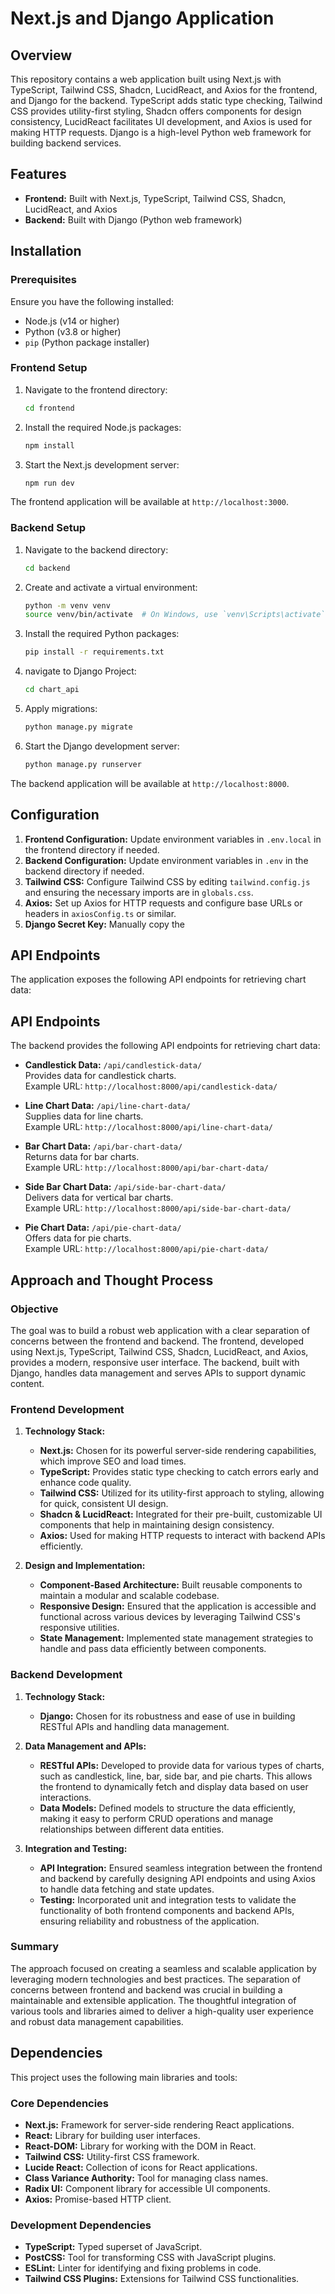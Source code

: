 # Next.js and Django Application

## Overview

This repository contains a web application built using Next.js with TypeScript, Tailwind CSS, Shadcn, LucidReact, and Axios for the frontend, and Django for the backend. TypeScript adds static type checking, Tailwind CSS provides utility-first styling, Shadcn offers components for design consistency, LucidReact facilitates UI development, and Axios is used for making HTTP requests. Django is a high-level Python web framework for building backend services.

## Features

- **Frontend:** Built with Next.js, TypeScript, Tailwind CSS, Shadcn, LucidReact, and Axios
- **Backend:** Built with Django (Python web framework)

## Installation

### Prerequisites

Ensure you have the following installed:

- Node.js (v14 or higher)
- Python (v3.8 or higher)
- `pip` (Python package installer)

### Frontend Setup

1. Navigate to the frontend directory:

   ```bash
   cd frontend
   ```

2. Install the required Node.js packages:

   ```bash
   npm install
   ```

3. Start the Next.js development server:

   ```bash
   npm run dev
   ```

The frontend application will be available at `http://localhost:3000`.

### Backend Setup

1. Navigate to the backend directory:

   ```bash
   cd backend
   ```

2. Create and activate a virtual environment:

   ```bash
   python -m venv venv
   source venv/bin/activate  # On Windows, use `venv\Scripts\activate`
   ```

3. Install the required Python packages:

   ```bash
   pip install -r requirements.txt
   ```

4. navigate to Django Project:

   ```bash
   cd chart_api
   ```

5. Apply migrations:

   ```bash
   python manage.py migrate
   ```

6. Start the Django development server:

   ```bash
   python manage.py runserver
   ```

The backend application will be available at `http://localhost:8000`.

## Configuration

1. **Frontend Configuration:** Update environment variables in `.env.local` in the frontend directory if needed.
2. **Backend Configuration:** Update environment variables in `.env` in the backend directory if needed.
3. **Tailwind CSS:** Configure Tailwind CSS by editing `tailwind.config.js` and ensuring the necessary imports are in `globals.css`.
4. **Axios:** Set up Axios for HTTP requests and configure base URLs or headers in `axiosConfig.ts` or similar.
5. **Django Secret Key:** Manually copy the

## API Endpoints

The application exposes the following API endpoints for retrieving chart data:

## API Endpoints

The backend provides the following API endpoints for retrieving chart data:

- **Candlestick Data:** `/api/candlestick-data/`  
  Provides data for candlestick charts.  
  Example URL: `http://localhost:8000/api/candlestick-data/`

- **Line Chart Data:** `/api/line-chart-data/`  
  Supplies data for line charts.  
  Example URL: `http://localhost:8000/api/line-chart-data/`

- **Bar Chart Data:** `/api/bar-chart-data/`  
  Returns data for bar charts.  
  Example URL: `http://localhost:8000/api/bar-chart-data/`

- **Side Bar Chart Data:** `/api/side-bar-chart-data/`  
  Delivers data for vertical bar charts.  
  Example URL: `http://localhost:8000/api/side-bar-chart-data/`

- **Pie Chart Data:** `/api/pie-chart-data/`  
  Offers data for pie charts.  
  Example URL: `http://localhost:8000/api/pie-chart-data/`

## Approach and Thought Process

### Objective

The goal was to build a robust web application with a clear separation of concerns between the frontend and backend. The frontend, developed using Next.js, TypeScript, Tailwind CSS, Shadcn, LucidReact, and Axios, provides a modern, responsive user interface. The backend, built with Django, handles data management and serves APIs to support dynamic content.

### Frontend Development

1. **Technology Stack:**

   - **Next.js:** Chosen for its powerful server-side rendering capabilities, which improve SEO and load times.
   - **TypeScript:** Provides static type checking to catch errors early and enhance code quality.
   - **Tailwind CSS:** Utilized for its utility-first approach to styling, allowing for quick, consistent UI design.
   - **Shadcn & LucidReact:** Integrated for their pre-built, customizable UI components that help in maintaining design consistency.
   - **Axios:** Used for making HTTP requests to interact with backend APIs efficiently.

2. **Design and Implementation:**
   - **Component-Based Architecture:** Built reusable components to maintain a modular and scalable codebase.
   - **Responsive Design:** Ensured that the application is accessible and functional across various devices by leveraging Tailwind CSS's responsive utilities.
   - **State Management:** Implemented state management strategies to handle and pass data efficiently between components.

### Backend Development

1. **Technology Stack:**

   - **Django:** Chosen for its robustness and ease of use in building RESTful APIs and handling data management.

2. **Data Management and APIs:**

   - **RESTful APIs:** Developed to provide data for various types of charts, such as candlestick, line, bar, side bar, and pie charts. This allows the frontend to dynamically fetch and display data based on user interactions.
   - **Data Models:** Defined models to structure the data efficiently, making it easy to perform CRUD operations and manage relationships between different data entities.

3. **Integration and Testing:**
   - **API Integration:** Ensured seamless integration between the frontend and backend by carefully designing API endpoints and using Axios to handle data fetching and state updates.
   - **Testing:** Incorporated unit and integration tests to validate the functionality of both frontend components and backend APIs, ensuring reliability and robustness of the application.

### Summary

The approach focused on creating a seamless and scalable application by leveraging modern technologies and best practices. The separation of concerns between frontend and backend was crucial in building a maintainable and extensible application. The thoughtful integration of various tools and libraries aimed to deliver a high-quality user experience and robust data management capabilities.

## Dependencies

This project uses the following main libraries and tools:

### Core Dependencies

- **Next.js:** Framework for server-side rendering React applications.
- **React:** Library for building user interfaces.
- **React-DOM:** Library for working with the DOM in React.
- **Tailwind CSS:** Utility-first CSS framework.
- **Lucide React:** Collection of icons for React applications.
- **Class Variance Authority:** Tool for managing class names.
- **Radix UI:** Component library for accessible UI components.
- **Axios:** Promise-based HTTP client.

### Development Dependencies

- **TypeScript:** Typed superset of JavaScript.
- **PostCSS:** Tool for transforming CSS with JavaScript plugins.
- **ESLint:** Linter for identifying and fixing problems in code.
- **Tailwind CSS Plugins:** Extensions for Tailwind CSS functionalities.
